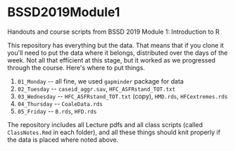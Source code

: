 # BSSD2019Module1
Handouts and course scripts from BSSD 2019 Module 1: Introduction to R

This repository has everything but the data. That means that if you clone it you'll need to put the data where it belongs, distributed over the days of the week. Not all that efficient at this stage, but it worked as we progressed through the course. Here's where to put things.

1. `01_Monday` -- all fine, we used `gapminder` package for data
2. `02_Tuesday` -- `caseid_aggr.sav`, `HFC_ASFRstand_TOT.txt`
3. `03_Wednesday` -- `HFC_ASFRstand_TOT.txt` (copy), `HMD.rds`, `HFCextremes.rds`
4. `04_Thursday` -- `CoaleData.rds`
5. `05_Friday` -- `B.rds`, `HFD.rds`

The repository includes all Lecture pdfs and all class scripts (called `ClassNotes.Rmd` in each folder), and all these things should knit properly if the data is placed where noted above.

